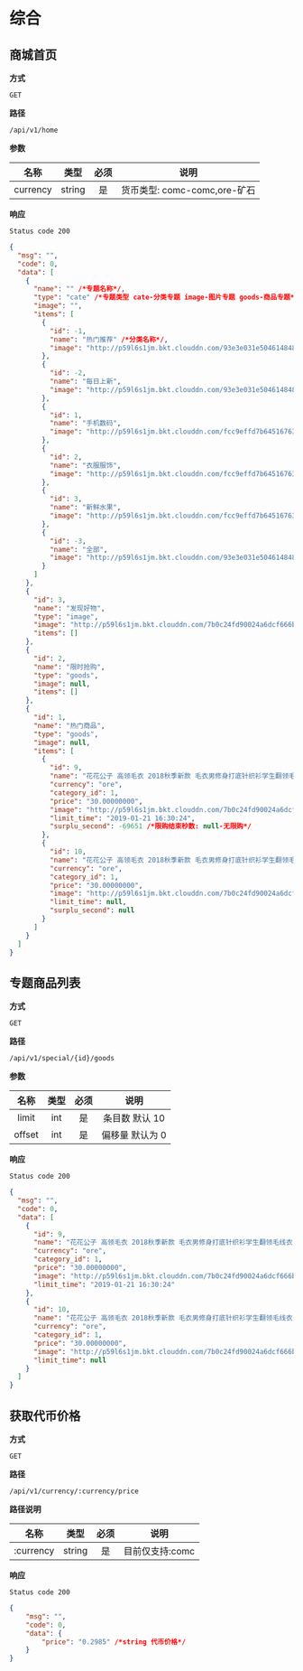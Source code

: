 # 综合

## 商城首页

**方式**

`GET`

**路径**

`/api/v1/home`

**参数**

|   名称   |  类型  | 必须 |             说明             |
| :------: | :----: | :--: | :--------------------------: |
| currency | string |  是  | 货币类型: comc-comc,ore-矿石 |

**响应**

`Status code 200`

```json
{
  "msg": "",
  "code": 0,
  "data": [
    {
      "name": "" /*专题名称*/,
      "type": "cate" /*专题类型 cate-分类专题 image-图片专题 goods-商品专题*/,
      "image": "",
      "items": [
        {
          "id": -1,
          "name": "热门推荐" /*分类名称*/,
          "image": "http://p59l6s1jm.bkt.clouddn.com/93e3e031e50461484883b75c4441848e.png" /*分类图*/
        },
        {
          "id": -2,
          "name": "每日上新",
          "image": "http://p59l6s1jm.bkt.clouddn.com/93e3e031e50461484883b75c4441848e.png"
        },
        {
          "id": 1,
          "name": "手机数码",
          "image": "http://p59l6s1jm.bkt.clouddn.com/fcc9effd7b645167633169bba4ee7651.jpeg"
        },
        {
          "id": 2,
          "name": "衣服服饰",
          "image": "http://p59l6s1jm.bkt.clouddn.com/fcc9effd7b645167633169bba4ee7651.jpeg"
        },
        {
          "id": 3,
          "name": "新鲜水果",
          "image": "http://p59l6s1jm.bkt.clouddn.com/fcc9effd7b645167633169bba4ee7651.jpeg"
        },
        {
          "id": -3,
          "name": "全部",
          "image": "http://p59l6s1jm.bkt.clouddn.com/93e3e031e50461484883b75c4441848e.png"
        }
      ]
    },
    {
      "id": 3,
      "name": "发现好物",
      "type": "image",
      "image": "http://p59l6s1jm.bkt.clouddn.com/7b0c24fd90024a6dcf666bdd3f03524e.jpeg",
      "items": []
    },
    {
      "id": 2,
      "name": "限时抢购",
      "type": "goods",
      "image": null,
      "items": []
    },
    {
      "id": 1,
      "name": "热门商品",
      "type": "goods",
      "image": null,
      "items": [
        {
          "id": 9,
          "name": "花花公子 高领毛衣 2018秋季新款 毛衣男修身打底针织衫学生翻领毛线衣 XL17630 深蓝 XL",
          "currency": "ore",
          "category_id": 1,
          "price": "30.00000000",
          "image": "http://p59l6s1jm.bkt.clouddn.com/7b0c24fd90024a6dcf666bdd3f03524e.jpeg",
          "limit_time": "2019-01-21 16:30:24",
          "surplu_second": -69651 /*限购结束秒数: null-无限购*/
        },
        {
          "id": 10,
          "name": "花花公子 高领毛衣 2018秋季新款 毛衣男修身打底针织衫学生翻领毛线衣 XL17630 深蓝 XL",
          "currency": "ore",
          "category_id": 1,
          "price": "30.00000000",
          "image": "http://p59l6s1jm.bkt.clouddn.com/7b0c24fd90024a6dcf666bdd3f03524e.jpeg",
          "limit_time": null,
          "surplu_second": null
        }
      ]
    }
  ]
}
```

## 专题商品列表

**方式**

`GET`

**路径**

`/api/v1/special/{id}/goods`

**参数**

|  名称  | 类型 | 必须 |      说明       |
| :----: | :--: | :--: | :-------------: |
| limit  | int  |  是  | 条目数 默认 10  |
| offset | int  |  是  | 偏移量 默认为 0 |

**响应**

`Status code 200`

```json
{
  "msg": "",
  "code": 0,
  "data": [
    {
      "id": 9,
      "name": "花花公子 高领毛衣 2018秋季新款 毛衣男修身打底针织衫学生翻领毛线衣 XL17630 深蓝 XL",
      "currency": "ore",
      "category_id": 1,
      "price": "30.00000000",
      "image": "http://p59l6s1jm.bkt.clouddn.com/7b0c24fd90024a6dcf666bdd3f03524e.jpeg",
      "limit_time": "2019-01-21 16:30:24"
    },
    {
      "id": 10,
      "name": "花花公子 高领毛衣 2018秋季新款 毛衣男修身打底针织衫学生翻领毛线衣 XL17630 深蓝 XL",
      "currency": "ore",
      "category_id": 1,
      "price": "30.00000000",
      "image": "http://p59l6s1jm.bkt.clouddn.com/7b0c24fd90024a6dcf666bdd3f03524e.jpeg",
      "limit_time": null
    }
  ]
}
```

## 获取代币价格

**方式**

`GET`

**路径**

`/api/v1/currency/:currency/price`

**路径说明**

|  名称  | 类型 | 必须 |      说明       |
| :----: | :--: | :--: | :-------------: |
| :currency  | string  |  是  | 目前仅支持:comc  |

**响应**

`Status code 200`

```json
{
    "msg": "",
    "code": 0,
    "data": {
        "price": "0.2985" /*string 代币价格*/
    }
}
```

